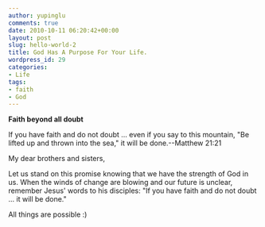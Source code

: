 ```yaml
---
author: yupinglu
comments: true
date: 2010-10-11 06:20:42+00:00
layout: post
slug: hello-world-2
title: God Has A Purpose For Your Life.
wordpress_id: 29
categories:
- Life
tags:
- faith
- God
---
```


**Faith beyond all doubt**

If you have faith and do not doubt ... even if you say to this mountain,  "Be lifted up and thrown into the sea," it will be done.--Matthew 21:21

My dear brothers and sisters,

Let  us stand on this promise knowing that we have the strength of God in  us. When the winds of change are blowing and our future is unclear,  remember Jesus' words to his disciples: "If you have faith and do not  doubt ... it will be done."

All things are possible :)
